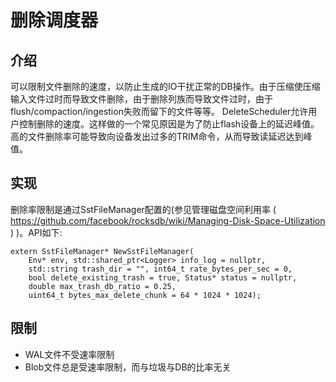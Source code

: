 # 删除调度器

## 介绍

可以限制文件删除的速度，以防止生成的IO干扰正常的DB操作。由于压缩使压缩输入文件过时而导致文件删除，由于删除列族而导致文件过时，由于flush/compaction/ingestion失败而留下的文件等等。
DeleteScheduler允许用户控制删除的速度。这样做的一个常见原因是为了防止flash设备上的延迟峰值。
高的文件删除率可能导致向设备发出过多的TRIM命令，从而导致读延迟达到峰值。

## 实现

删除率限制是通过SstFileManager配置的(参见管理磁盘空间利用率 ( https://github.com/facebook/rocksdb/wiki/Managing-Disk-Space-Utilization ) )。API如下:
    
    extern SstFileManager* NewSstFileManager(
        Env* env, std::shared_ptr<Logger> info_log = nullptr,
        std::string trash_dir = "", int64_t rate_bytes_per_sec = 0,
        bool delete_existing_trash = true, Status* status = nullptr,
        double max_trash_db_ratio = 0.25,
        uint64_t bytes_max_delete_chunk = 64 * 1024 * 1024);

## 限制

* WAL文件不受速率限制
* Blob文件总是受速率限制，而与垃圾与DB的比率无关

